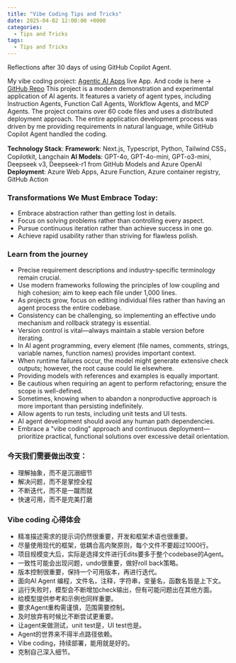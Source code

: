 ```yaml
---
title: "Vibe Coding Tips and Tricks"
date: 2025-04-02 12:00:00 +0000
categories: 
  - Tips and Tricks
tags: 
  - Tips and Tricks
---
```

Reflections after 30 days of using GitHub Copilot Agent.

My vibe coding project: [Agentic AI Apps](https://haxu.dev/) live App. And code is here -> [GitHub Repo](https://github.com/xuhaodev/agentic-ai-app)
This project is a modern demonstration and experimental application of AI agents. It features a variety of agent types, including Instruction Agents, Function Call Agents, Workflow Agents, and MCP Agents.
The project contains over 60 code files and uses a distributed deployment approach. The entire application development process was driven by me providing requirements in natural language, while GitHub Copilot Agent handled the coding.

**Technology Stack**:
**Framework**: Next.js, Typescript, Python, Tailwind CSS， Copilotkit, Langchain
**AI Models**: GPT-4o, GPT-4o-mini, GPT-o3-mini, Deepseek v3, Deepseek-r1 from GitHub Models and Azure OpenAI
**Deployment**: Azure Web Apps, Azure Function, Azure container registry, GitHub Action

### Transformations We Must Embrace Today:

- Embrace abstraction rather than getting lost in details.
- Focus on solving problems rather than controlling every aspect.
- Pursue continuous iteration rather than achieve success in one go.
- Achieve rapid usability rather than striving for flawless polish.

### Learn from the journey

- Precise requirement descriptions and industry-specific terminology remain crucial.
- Use modern frameworks following the principles of low coupling and high cohesion; aim to keep each file under 1,000 lines.
- As projects grow, focus on editing individual files rather than having an agent process the entire codebase.
- Consistency can be challenging, so implementing an effective undo mechanism and rollback strategy is essential.
- Version control is vital—always maintain a stable version before iterating.
- In AI agent programming, every element (file names, comments, strings, variable names, function names) provides important context.
- When runtime failures occur, the model might generate extensive check outputs; however, the root cause could lie elsewhere.
- Providing models with references and examples is equally important.
- Be cautious when requiring an agent to perform refactoring; ensure the scope is well-defined.
- Sometimes, knowing when to abandon a nonproductive approach is more important than persisting indefinitely.
- Allow agents to run tests, including unit tests and UI tests.
- AI agent development should avoid any human path dependencies.
- Embrace a "vibe coding" approach and continuous deployment—prioritize practical, functional solutions over excessive detail orientation.

### 今天我们需要做出改变：

- 理解抽象，而不是沉溺细节
- 解决问题，而不是掌控全程
- 不断迭代，而不是一蹴而就
- 快速可用，而不是完美打磨

### Vibe coding 心得体会

- 精准描述需求的提示词仍然很重要，开发和框架术语也很重要。
- 尽量使用现代的框架，低耦合高内聚原则，每个文件不要超过1000行。
- 项目规模变大后，实际是选择文件进行Edits要多于整个codebase的Agent。
- 一致性可能会出现问题，undo很重要，做好roll back策略。
- 版本控制很重要，保持一个可用版本，再进行迭代。
- 面向AI Agent 编程，文件名，注释，字符串，变量名，函数名皆是上下文。
- 运行失败时，模型会不断增加check输出，但有可能问题出在其他方面。
- 给模型提供参考和示例也同样重要。
- 要求Agent重构需谨慎，范围需要控制。
- 及时放弃有时候比不断尝试更重要。
- 让agent来做测试，unit test是，UI test也是。
- Agent的世界来不得半点路径依赖。
- Vibe coding，持续部署，能用就是好的。
- 克制自己深入细节。
